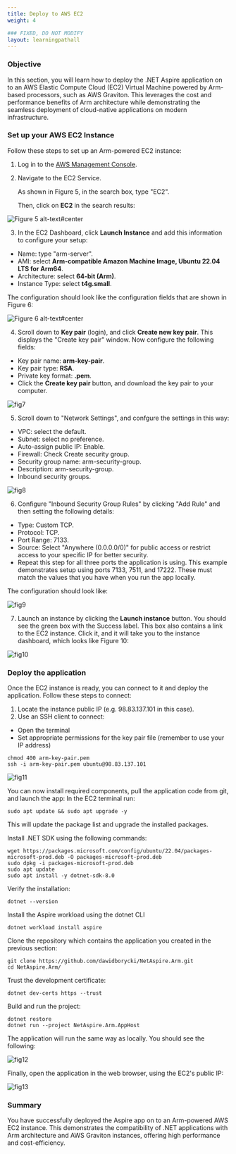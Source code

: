 ```yaml
---
title: Deploy to AWS EC2
weight: 4

### FIXED, DO NOT MODIFY
layout: learningpathall
---
```


### Objective
In this section, you will learn how to deploy the .NET Aspire application on to an AWS Elastic Compute Cloud (EC2) Virtual Machine powered by Arm-based processors, such as AWS Graviton. This leverages the cost and performance benefits of Arm architecture while demonstrating the seamless deployment of cloud-native applications on modern infrastructure.

### Set up your AWS EC2 Instance
Follow these steps to set up an Arm-powered EC2 instance:
1. Log in to the [AWS Management Console](http://console.aws.amazon.com).
2. Navigate to the EC2 Service. 

   As shown in Figure 5, in the search box, type "EC2". 
   
   Then, click on **EC2** in the search results:

![Figure 5 alt-text#center](figures/05.png "Figure 5: Search for EC2 Service in the AWS Management Console.")

3. In the EC2 Dashboard, click **Launch Instance** and add this information to configure your setup:
* Name: type "arm-server".
* AMI: select **Arm-compatible Amazon Machine Image, Ubuntu 22.04 LTS for Arm64**.
* Architecture: select **64-bit (Arm)**.
* Instance Type: select **t4g.small**.

The configuration should look like the configuration fields that are shown in Figure 6:

![Figure 6 alt-text#center](figures/06.png "Figure 6: Configuration.")

4. Scroll down to **Key pair** (login), and click **Create new key pair**. 
  This displays the "Create key pair" window. 
  Now configure the following fields:
* Key pair name: **arm-key-pair**.
* Key pair type: **RSA**.
* Private key format: **.pem**.
* Click the **Create key pair** button, and download the key pair to your computer.

![fig7](figures/07.png)

5. Scroll down to "Network Settings", and confgure the settings in this way:
* VPC: select the default.
* Subnet: select no preference.
* Auto-assign public IP: Enable.
* Firewall: Check Create security group.
* Security group name: arm-security-group.
* Description: arm-security-group.
* Inbound security groups. 

![fig8](figures/08.png)

6. Configure "Inbound Security Group Rules" by clicking "Add Rule" and then setting the following details:
* Type: Custom TCP.
* Protocol: TCP.
* Port Range: 7133.
* Source: Select "Anywhere (0.0.0.0/0)" for public access or restrict access to your specific IP for better security.
* Repeat this step for all three ports the application is using. This example demonstrates setup using ports 7133, 7511, and 17222. These must match the values that you have when you run the app locally.

The configuration should look like:

![fig9](figures/09.png)

7. Launch an instance by clicking the **Launch instance** button. You should see the green box with the Success label. This box also contains a link to the EC2 instance. Click it, and it will take you to the instance dashboard, which looks like Figure 10:

![fig10](figures/10.png)

### Deploy the application
Once the EC2 instance is ready, you can connect to it and deploy the application. Follow these steps to connect:
1. Locate the instance public IP (e.g. 98.83.137.101 in this case).
2. Use an SSH client to connect:
* Open the terminal
* Set appropriate permissions for the key pair file (remember to use your IP address)
```console
chmod 400 arm-key-pair.pem                     
ssh -i arm-key-pair.pem ubuntu@98.83.137.101 
```

![fig11](figures/11.png)

You can now install required components, pull the application code from git, and launch the app:
In the EC2 terminal run: 
```console
sudo apt update && sudo apt upgrade -y
```

This will update the package list and upgrade the installed packages.

Install .NET SDK using the following commands:
```console
wget https://packages.microsoft.com/config/ubuntu/22.04/packages-microsoft-prod.deb -O packages-microsoft-prod.deb
sudo dpkg -i packages-microsoft-prod.deb
sudo apt update
sudo apt install -y dotnet-sdk-8.0
```

Verify the installation:
```console
dotnet --version
```
Install the Aspire workload using the dotnet CLI
```console
dotnet workload install aspire
```
Clone the repository which contains the application you created in the previous section:
```console
git clone https://github.com/dawidborycki/NetAspire.Arm.git
cd NetAspire.Arm/
```
Trust the development certificate:
```console
dotnet dev-certs https --trust
```
 Build and run the project:
```console
dotnet restore
dotnet run --project NetAspire.Arm.AppHost
```

The application will run the same way as locally. You should see the following:

![fig12](figures/12.png)

Finally, open the application in the web browser, using the EC2's public IP:

![fig13](figures/13.png)

### Summary 
You have successfully deployed the Aspire app on to an Arm-powered AWS EC2 instance. This demonstrates the compatibility of .NET applications with Arm architecture and AWS Graviton instances, offering high performance and cost-efficiency.

